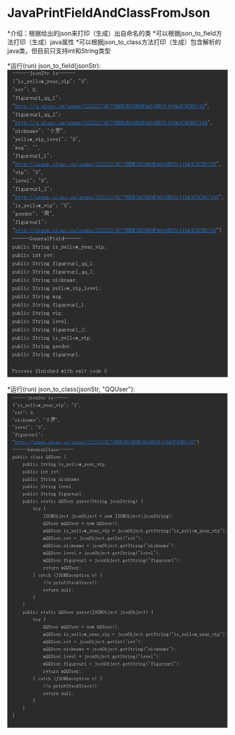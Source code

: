 # JavaPrintFieldAndClassFromJson

  *介绍：根据给出的json来打印（生成）出自命名的类
  *可以根据json_to_field方法打印（生成）java属性
  *可以根据json_to_class方法打印（生成）包含解析的java类，但目前只支持int和String类型

  *运行(run) json_to_field(jsonStr):
  ![image](https://github.com/xianfeng99/JavaPrintFieldAndClassFromJson/blob/master/generalfield.png)

  *运行(run) json_to_class(jsonStr, "QQUser"):
  ![image](https://github.com/xianfeng99/JavaPrintFieldAndClassFromJson/blob/master/generalclass.png)
